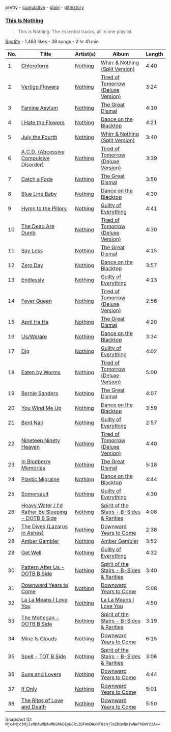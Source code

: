 pretty - [cumulative](/playlists/cumulative/37i9dQZF1DZ06evO3xzS2k.md) - [plain](/playlists/plain/37i9dQZF1DZ06evO3xzS2k) - [githistory](https://github.githistory.xyz/mackorone/spotify-playlist-archive/blob/main/playlists/plain/37i9dQZF1DZ06evO3xzS2k)

### [This Is Nothing](https://open.spotify.com/playlist/37i9dQZF1DZ06evO3xzS2k)

> This is Nothing\. The essential tracks, all in one playlist.

[Spotify](https://open.spotify.com/user/spotify) - 1,483 likes - 38 songs - 2 hr 41 min

| No. | Title | Artist(s) | Album | Length |
|---|---|---|---|---|
| 1 | [Chloroform](https://open.spotify.com/track/0dy0SvYPjImJVQcF83pPQM) | [Nothing](https://open.spotify.com/artist/60mqEPQp1eNjuwt1Z4yL4J) | [Whirr & Nothing \(Split Version\)](https://open.spotify.com/album/2wi2jzTXYzL8ospHR52IVo) | 4:40 |
| 2 | [Vertigo Flowers](https://open.spotify.com/track/3xvVuLA3YYZPd5mx8NOnN6) | [Nothing](https://open.spotify.com/artist/60mqEPQp1eNjuwt1Z4yL4J) | [Tired of Tomorrow \(Deluxe Version\)](https://open.spotify.com/album/2655MXRi7PSJTtYqdGKeuH) | 3:24 |
| 3 | [Famine Asylum](https://open.spotify.com/track/5918U5xYBF6Dx6T36fwxlw) | [Nothing](https://open.spotify.com/artist/60mqEPQp1eNjuwt1Z4yL4J) | [The Great Dismal](https://open.spotify.com/album/0LKwC9p0PLomstKm9Y0nt3) | 4:10 |
| 4 | [I Hate the Flowers](https://open.spotify.com/track/6U1BjvVwE9hDCasACGvguA) | [Nothing](https://open.spotify.com/artist/60mqEPQp1eNjuwt1Z4yL4J) | [Dance on the Blacktop](https://open.spotify.com/album/4LSHNiX2fM8eKv4TyosARZ) | 4:21 |
| 5 | [July the Fourth](https://open.spotify.com/track/0iuZ2P8O28jnsdJvECL3Y9) | [Nothing](https://open.spotify.com/artist/60mqEPQp1eNjuwt1Z4yL4J) | [Whirr & Nothing \(Split Version\)](https://open.spotify.com/album/2wi2jzTXYzL8ospHR52IVo) | 3:40 |
| 6 | [A.C.D\. \(Abcessive Compulsive Disorder\)](https://open.spotify.com/track/72LCw6fk4YZL5cyoG1TOzU) | [Nothing](https://open.spotify.com/artist/60mqEPQp1eNjuwt1Z4yL4J) | [Tired of Tomorrow \(Deluxe Version\)](https://open.spotify.com/album/2655MXRi7PSJTtYqdGKeuH) | 3:39 |
| 7 | [Catch a Fade](https://open.spotify.com/track/1JXi6OWDS68SIsTF6TJ3Ob) | [Nothing](https://open.spotify.com/artist/60mqEPQp1eNjuwt1Z4yL4J) | [The Great Dismal](https://open.spotify.com/album/0LKwC9p0PLomstKm9Y0nt3) | 3:50 |
| 8 | [Blue Line Baby](https://open.spotify.com/track/4syzzi19vlAQOFDtipYyRL) | [Nothing](https://open.spotify.com/artist/60mqEPQp1eNjuwt1Z4yL4J) | [Dance on the Blacktop](https://open.spotify.com/album/4LSHNiX2fM8eKv4TyosARZ) | 4:30 |
| 9 | [Hymn to the Pillory](https://open.spotify.com/track/5mR1Clx2pnR6RNSS0U3wq9) | [Nothing](https://open.spotify.com/artist/60mqEPQp1eNjuwt1Z4yL4J) | [Guilty of Everything](https://open.spotify.com/album/2bBtD1q0hKNztuOLGcToL6) | 4:41 |
| 10 | [The Dead Are Dumb](https://open.spotify.com/track/0gtvktvlWNbT8BFgx196ov) | [Nothing](https://open.spotify.com/artist/60mqEPQp1eNjuwt1Z4yL4J) | [Tired of Tomorrow \(Deluxe Version\)](https://open.spotify.com/album/2655MXRi7PSJTtYqdGKeuH) | 4:30 |
| 11 | [Say Less](https://open.spotify.com/track/1TG4piLlwdCJOQWpsnpLWm) | [Nothing](https://open.spotify.com/artist/60mqEPQp1eNjuwt1Z4yL4J) | [The Great Dismal](https://open.spotify.com/album/0LKwC9p0PLomstKm9Y0nt3) | 4:15 |
| 12 | [Zero Day](https://open.spotify.com/track/1dwC0I32wb53mXCECR4ZY7) | [Nothing](https://open.spotify.com/artist/60mqEPQp1eNjuwt1Z4yL4J) | [Dance on the Blacktop](https://open.spotify.com/album/4LSHNiX2fM8eKv4TyosARZ) | 3:57 |
| 13 | [Endlessly](https://open.spotify.com/track/7EzKrIF3T2XqUZfhnHw5CE) | [Nothing](https://open.spotify.com/artist/60mqEPQp1eNjuwt1Z4yL4J) | [Guilty of Everything](https://open.spotify.com/album/2bBtD1q0hKNztuOLGcToL6) | 4:13 |
| 14 | [Fever Queen](https://open.spotify.com/track/2hWnuDzcKznJvlCxuRgfaA) | [Nothing](https://open.spotify.com/artist/60mqEPQp1eNjuwt1Z4yL4J) | [Tired of Tomorrow \(Deluxe Version\)](https://open.spotify.com/album/2655MXRi7PSJTtYqdGKeuH) | 2:56 |
| 15 | [April Ha Ha](https://open.spotify.com/track/12XcQtzILF9FG7sMXLwcDb) | [Nothing](https://open.spotify.com/artist/60mqEPQp1eNjuwt1Z4yL4J) | [The Great Dismal](https://open.spotify.com/album/0LKwC9p0PLomstKm9Y0nt3) | 4:20 |
| 16 | [Us/We/are](https://open.spotify.com/track/12v6blwysPzpK8DsOSB0z9) | [Nothing](https://open.spotify.com/artist/60mqEPQp1eNjuwt1Z4yL4J) | [Dance on the Blacktop](https://open.spotify.com/album/4LSHNiX2fM8eKv4TyosARZ) | 3:34 |
| 17 | [Dig](https://open.spotify.com/track/2jUvEnpLXGQh94Qoymx4P8) | [Nothing](https://open.spotify.com/artist/60mqEPQp1eNjuwt1Z4yL4J) | [Guilty of Everything](https://open.spotify.com/album/2bBtD1q0hKNztuOLGcToL6) | 4:02 |
| 18 | [Eaten by Worms](https://open.spotify.com/track/6cpbYfrmRRATj7MK89ZMox) | [Nothing](https://open.spotify.com/artist/60mqEPQp1eNjuwt1Z4yL4J) | [Tired of Tomorrow \(Deluxe Version\)](https://open.spotify.com/album/2655MXRi7PSJTtYqdGKeuH) | 5:00 |
| 19 | [Bernie Sanders](https://open.spotify.com/track/5SQkUFHUn2Gsj5tfvNKoa0) | [Nothing](https://open.spotify.com/artist/60mqEPQp1eNjuwt1Z4yL4J) | [The Great Dismal](https://open.spotify.com/album/0LKwC9p0PLomstKm9Y0nt3) | 4:07 |
| 20 | [You Wind Me Up](https://open.spotify.com/track/6yUAD5PO15m2Vc4OZBloQw) | [Nothing](https://open.spotify.com/artist/60mqEPQp1eNjuwt1Z4yL4J) | [Dance on the Blacktop](https://open.spotify.com/album/4LSHNiX2fM8eKv4TyosARZ) | 3:59 |
| 21 | [Bent Nail](https://open.spotify.com/track/7l3ccltGPIkcICT4u3Cko6) | [Nothing](https://open.spotify.com/artist/60mqEPQp1eNjuwt1Z4yL4J) | [Guilty of Everything](https://open.spotify.com/album/2bBtD1q0hKNztuOLGcToL6) | 2:57 |
| 22 | [Nineteen Ninety Heaven](https://open.spotify.com/track/3wsglsWrkeITfIWmYpY0Ge) | [Nothing](https://open.spotify.com/artist/60mqEPQp1eNjuwt1Z4yL4J) | [Tired of Tomorrow \(Deluxe Version\)](https://open.spotify.com/album/2655MXRi7PSJTtYqdGKeuH) | 4:40 |
| 23 | [In Blueberry Memories](https://open.spotify.com/track/3wjWNCX6ADU9NaOSoRZhSQ) | [Nothing](https://open.spotify.com/artist/60mqEPQp1eNjuwt1Z4yL4J) | [The Great Dismal](https://open.spotify.com/album/0LKwC9p0PLomstKm9Y0nt3) | 5:18 |
| 24 | [Plastic Migraine](https://open.spotify.com/track/2K4MJk3z1GgNKIElhcwT44) | [Nothing](https://open.spotify.com/artist/60mqEPQp1eNjuwt1Z4yL4J) | [Dance on the Blacktop](https://open.spotify.com/album/4LSHNiX2fM8eKv4TyosARZ) | 4:44 |
| 25 | [Somersault](https://open.spotify.com/track/1X3RzfQtAcsj3K6QE9l9IO) | [Nothing](https://open.spotify.com/artist/60mqEPQp1eNjuwt1Z4yL4J) | [Guilty of Everything](https://open.spotify.com/album/2bBtD1q0hKNztuOLGcToL6) | 4:30 |
| 26 | [Heavy Water / I'd Rather Be Sleeping \- DOTB B Side](https://open.spotify.com/track/79KTG4D0tqWjAAU0eFcLYY) | [Nothing](https://open.spotify.com/artist/60mqEPQp1eNjuwt1Z4yL4J) | [Spirit of the Stairs \- B\-Sides & Rarities](https://open.spotify.com/album/1FhTscmvDVVPQhTipBqsxF) | 4:08 |
| 27 | [The Dives \(Lazarus in Ashes\)](https://open.spotify.com/track/2sEGs6OadzAdCKJV5GOzvD) | [Nothing](https://open.spotify.com/artist/60mqEPQp1eNjuwt1Z4yL4J) | [Downward Years to Come](https://open.spotify.com/album/5H17RnYesdSEgnCZVBeEcj) | 2:38 |
| 28 | [Amber Gambler](https://open.spotify.com/track/08zfkE9pFeDtpW5sTQGNZN) | [Nothing](https://open.spotify.com/artist/60mqEPQp1eNjuwt1Z4yL4J) | [Amber Gambler](https://open.spotify.com/album/5UvGpxtzmA8xCTW0fCQ3ks) | 3:52 |
| 29 | [Get Well](https://open.spotify.com/track/0wrUMltYXH5OX82ylmEbD7) | [Nothing](https://open.spotify.com/artist/60mqEPQp1eNjuwt1Z4yL4J) | [Guilty of Everything](https://open.spotify.com/album/2bBtD1q0hKNztuOLGcToL6) | 4:32 |
| 30 | [Pattern After Us \- DOTB B Side](https://open.spotify.com/track/0W2TihuUErag5W2UeWnMQp) | [Nothing](https://open.spotify.com/artist/60mqEPQp1eNjuwt1Z4yL4J) | [Spirit of the Stairs \- B\-Sides & Rarities](https://open.spotify.com/album/1FhTscmvDVVPQhTipBqsxF) | 3:40 |
| 31 | [Downward Years to Come](https://open.spotify.com/track/32UJl7FXThutfVf3QtBCwS) | [Nothing](https://open.spotify.com/artist/60mqEPQp1eNjuwt1Z4yL4J) | [Downward Years to Come](https://open.spotify.com/album/5H17RnYesdSEgnCZVBeEcj) | 5:08 |
| 32 | [La La Means I Love You](https://open.spotify.com/track/63W1HzRfGhhpY8PzdScNyh) | [Nothing](https://open.spotify.com/artist/60mqEPQp1eNjuwt1Z4yL4J) | [La La Means I Love You](https://open.spotify.com/album/7kyC678MEAE6ifa8rUaaq9) | 4:50 |
| 33 | [The Mohegan \- DOTB B Side](https://open.spotify.com/track/7mlXr4SOCtD142pBgpVZzG) | [Nothing](https://open.spotify.com/artist/60mqEPQp1eNjuwt1Z4yL4J) | [Spirit of the Stairs \- B\-Sides & Rarities](https://open.spotify.com/album/1FhTscmvDVVPQhTipBqsxF) | 3:19 |
| 34 | [Mine Is Clouds](https://open.spotify.com/track/4yCLoPgF4fv3GRvwKOflMO) | [Nothing](https://open.spotify.com/artist/60mqEPQp1eNjuwt1Z4yL4J) | [Downward Years to Come](https://open.spotify.com/album/5H17RnYesdSEgnCZVBeEcj) | 6:15 |
| 35 | [Spell \- TOT B Side](https://open.spotify.com/track/1o7HsCCBFqZTcMFwKTw03X) | [Nothing](https://open.spotify.com/artist/60mqEPQp1eNjuwt1Z4yL4J) | [Spirit of the Stairs \- B\-Sides & Rarities](https://open.spotify.com/album/1FhTscmvDVVPQhTipBqsxF) | 3:06 |
| 36 | [Suns and Lovers](https://open.spotify.com/track/3lS6ELc4is0o0MO0rveAAc) | [Nothing](https://open.spotify.com/artist/60mqEPQp1eNjuwt1Z4yL4J) | [Downward Years to Come](https://open.spotify.com/album/5H17RnYesdSEgnCZVBeEcj) | 4:44 |
| 37 | [If Only](https://open.spotify.com/track/6ZFMqpt1Th8COlR0dUSFnb) | [Nothing](https://open.spotify.com/artist/60mqEPQp1eNjuwt1Z4yL4J) | [Downward Years to Come](https://open.spotify.com/album/5H17RnYesdSEgnCZVBeEcj) | 5:01 |
| 38 | [The Rites of Love and Death](https://open.spotify.com/track/0AXEe3B8qM3ETJMPLHBPOn) | [Nothing](https://open.spotify.com/artist/60mqEPQp1eNjuwt1Z4yL4J) | [Downward Years to Come](https://open.spotify.com/album/5H17RnYesdSEgnCZVBeEcj) | 5:50 |

Snapshot ID: `Mjc4Njc3NjIsMDAwMDAwMDBhNDEyNGRiZDFmNDAxNTUzNjlmZDBmNmIwNWFhOWYzZA==`
